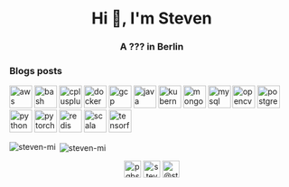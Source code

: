 <h1 align="center">Hi 👋, I'm Steven</h1>
<h3 align="center">A ??? in Berlin</h3>

### Blogs posts
<!-- BLOG-POST-LIST:START -->
<!-- BLOG-POST-LIST:END -->

<p align="left"><img src="https://devicons.github.io/devicon/devicon.git/icons/amazonwebservices/amazonwebservices-original-wordmark.svg" alt="aws" width="40" height="40"/> <img src="https://www.vectorlogo.zone/logos/gnu_bash/gnu_bash-icon.svg" alt="bash" width="40" height="40"/> <img src="https://devicons.github.io/devicon/devicon.git/icons/cplusplus/cplusplus-original.svg" alt="cplusplus" width="40" height="40"/> <img src="https://devicons.github.io/devicon/devicon.git/icons/docker/docker-original-wordmark.svg" alt="docker" width="40" height="40"/> <img src="https://www.vectorlogo.zone/logos/google_cloud/google_cloud-icon.svg" alt="gcp" width="40" height="40"/> <img src="https://devicons.github.io/devicon/devicon.git/icons/java/java-original-wordmark.svg" alt="java" width="40" height="40"/> <img src="https://www.vectorlogo.zone/logos/kubernetes/kubernetes-icon.svg" alt="kubernetes" width="40" height="40"/> <img src="https://devicons.github.io/devicon/devicon.git/icons/mongodb/mongodb-original-wordmark.svg" alt="mongodb" width="40" height="40"/> <img src="https://devicons.github.io/devicon/devicon.git/icons/mysql/mysql-original-wordmark.svg" alt="mysql" width="40" height="40"/> <img src="https://www.vectorlogo.zone/logos/opencv/opencv-icon.svg" alt="opencv" width="40" height="40"/> <img src="https://devicons.github.io/devicon/devicon.git/icons/postgresql/postgresql-original-wordmark.svg" alt="postgresql" width="40" height="40"/> <img src="https://devicons.github.io/devicon/devicon.git/icons/python/python-original.svg" alt="python" width="40" height="40"/> <img src="https://www.vectorlogo.zone/logos/pytorch/pytorch-icon.svg" alt="pytorch" width="40" height="40"/> <img src="https://devicons.github.io/devicon/devicon.git/icons/redis/redis-original-wordmark.svg" alt="redis" width="40" height="40"/> <img src="https://devicons.github.io/devicon/devicon.git/icons/scala/scala-original-wordmark.svg" alt="scala" width="40" height="40"/> <img src="https://www.vectorlogo.zone/logos/tensorflow/tensorflow-icon.svg" alt="tensorflow" width="40" height="40"/></p><p><img align="left" src="https://github-readme-stats.vercel.app/api/top-langs/?username=steven-mi&layout=compact&hide=html" alt="steven-mi" /></p>

<p>&nbsp;<img align="center" src="https://github-readme-stats.vercel.app/api?username=steven-mi&show_icons=true" alt="steven-mi" /></p>

<p align="center"> 
<a href="https://twitter.com/pqbsbk" target="blank"><img align="center" src="https://cdn.jsdelivr.net/npm/simple-icons@3.0.1/icons/twitter.svg" alt="pqbsbk" height="30" width="30" /></a>
<a href="https://linkedin.com/in/steven-mi" target="blank"><img align="center" src="https://cdn.jsdelivr.net/npm/simple-icons@3.0.1/icons/linkedin.svg" alt="steven-mi" height="30" width="30" /></a>
<a href="https://medium.com/@stevenmi" target="blank"><img align="center" src="https://cdn.jsdelivr.net/npm/simple-icons@3.0.1/icons/medium.svg" alt="@stevenmi" height="30" width="30" /></a>
</p>

